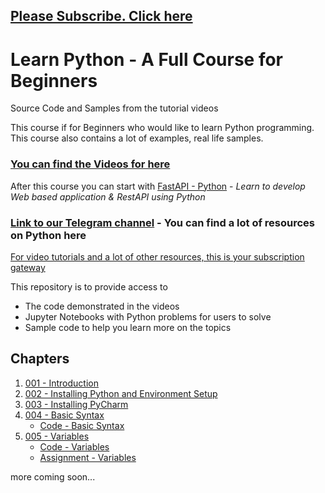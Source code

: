 ## [Please Subscribe. Click here](https://www.youtube.com/c/Ignani?sub_confirmation=1)

# Learn Python - A Full Course for Beginners
Source Code and Samples from the tutorial videos

This course if for Beginners who would like to learn Python programming. This course also contains a lot of examples, real life samples.

### [You can find the Videos for here ](https://www.youtube.com/playlist?list=PL5gdMNl42qyn7CjNCnsV7CuQ6S-I9eKJY)

After this course you can start with [FastAPI - Python](https://www.youtube.com/playlist?list=PL5gdMNl42qynpY-o43Jk3evfxEKSts3HS) - *Learn to develop Web based application & RestAPI using Python*

### [Link to our Telegram channel](https://t.me/python_resources_iGnani) - You can find a lot of resources on Python here

[For video tutorials and a lot of other resources, this is your subscription gateway](https://www.youtube.com/c/Ignani?sub_confirmation=1)

This repository is to provide access to 
* The code demonstrated in the videos
* Jupyter Notebooks with Python problems for users to solve
* Sample code to help you learn more on the topics

## Chapters
1. [001 - Introduction](https://youtu.be/-F1Maa3PWc0)
2. [002 - Installing Python and Environment Setup](https://youtu.be/KuMqkKWBexY)
3. [003 - Installing PyCharm](https://youtu.be/LwjxKnuI4Po)
4. [004 - Basic Syntax](https://youtu.be/vbM6WeqMh74)
   * [Code - Basic Syntax](../master/Tutorial%20Code/004_BasicSyntax.ipynb)
5. [005 - Variables](https://youtu.be/420iQbWOAuY)
   * [Code - Variables](../master/Tutorial%20Code/005_VariablesInPython.ipynb)
   * [Assignment - Variables](../master/Tutorial%20Code/005_Variables_Assignment.ipynb)

more coming soon...
